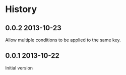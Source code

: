 History
=======

## 0.0.2 2013-10-23

Allow multiple conditions to be applied to the same key.

## 0.0.1 2013-10-22

Initial version
